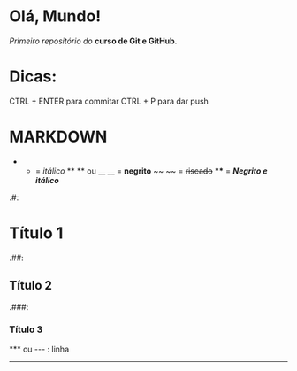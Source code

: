 # Olá, Mundo!
 *Primeiro repositório do* **curso de Git e GitHub**.

# Dicas:
CTRL + ENTER para commitar
CTRL + P para dar push

# MARKDOWN

* * = *itálico*
** ** ou __ __ = **negrito**
~~ ~~ = ~~riscado~~
__**__ = __*Negrito e itálico*__

.#:
# Título 1
.##:
## Título 2
.###:
### Título 3

*** ou --- : linha
***

